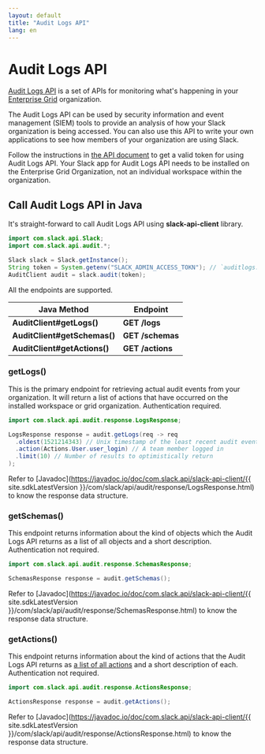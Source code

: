 ```yaml
---
layout: default
title: "Audit Logs API"
lang: en
---
```


# Audit Logs API

[Audit Logs API](https://api.slack.com/docs/audit-logs-api) is a set of APIs for monitoring what's happening in your [Enterprise Grid](https://api.slack.com/enterprise/grid) organization.

The Audit Logs API can be used by security information and event management (SIEM) tools to provide an analysis of how your Slack organization is being accessed. You can also use this API to write your own applications to see how members of your organization are using Slack.

Follow the instructions in [the API document](https://api.slack.com/docs/audit-logs-api) to get a valid token for using Audit Logs API. Your Slack app for Audit Logs API needs to be installed on the Enterprise Grid Organization, not an individual workspace within the organization.

## Call Audit Logs API in Java

It's straight-forward to call Audit Logs API using **slack-api-client** library.

```java
import com.slack.api.Slack;
import com.slack.api.audit.*;

Slack slack = Slack.getInstance();
String token = System.getenv("SLACK_ADMIN_ACCESS_TOKN"); // `auditlogs:read` scope required
AuditClient audit = slack.audit(token);
```

All the endpoints are supported.

|Java Method|Endpoint|
|-|-|
|**AuditClient#getLogs()**|**GET /logs**|
|**AuditClient#getSchemas()**|**GET /schemas**|
|**AuditClient#getActions()**|**GET /actions**|

### getLogs()

This is the primary endpoint for retrieving actual audit events from your organization. It will return a list of actions that have occurred on the installed workspace or grid organization. Authentication required.

```java
import com.slack.api.audit.response.LogsResponse;

LogsResponse response = audit.getLogs(req -> req
  .oldest(1521214343) // Unix timestamp of the least recent audit event to include (inclusive)
  .action(Actions.User.user_login) // A team member logged in
  .limit(10) // Number of results to optimistically return
);
```

Refer to [Javadoc](https://javadoc.io/doc/com.slack.api/slack-api-client/{{ site.sdkLatestVersion }}/com/slack/api/audit/response/LogsResponse.html) to know the response data structure.

### getSchemas()

This endpoint returns information about the kind of objects which the Audit Logs API returns as a list of all objects and a short description. Authentication not required.

```java
import com.slack.api.audit.response.SchemasResponse;

SchemasResponse response = audit.getSchemas();
```

Refer to [Javadoc](https://javadoc.io/doc/com.slack.api/slack-api-client/{{ site.sdkLatestVersion }}/com/slack/api/audit/response/SchemasResponse.html) to know the response data structure.

### getActions()

This endpoint returns information about the kind of actions that the Audit Logs API returns as [a list of all actions](https://javadoc.io/doc/com.slack.api/slack-api-client/latest/com/slack/api/audit/Actions.html) and a short description of each. Authentication not required.

```java
import com.slack.api.audit.response.ActionsResponse;

ActionsResponse response = audit.getActions();
```

Refer to [Javadoc](https://javadoc.io/doc/com.slack.api/slack-api-client/{{ site.sdkLatestVersion }}/com/slack/api/audit/response/ActionsResponse.html) to know the response data structure.
